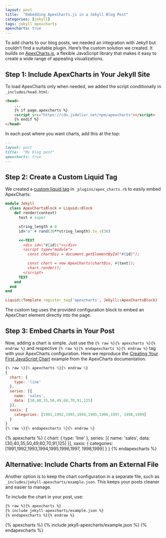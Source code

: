 ```yaml
---
layout: post
title:  "Embedding ApexCharts.js in a Jekyll Blog Post"
categories: [jekyll]
tags: jekyll apexcharts
apexcharts: true
---
```


To add charts to our blog posts, we needed an integration with Jekyll but couldn’t find a suitable plugin. Here’s the custom solution we created. It builds on [ApexCharts.js][apexcharts], a flexible JavaScript library that makes it easy to create a wide range of appealing visualizations.

## Step 1: Include ApexCharts in Your Jekyll Site

To load ApexCharts only when needed, we added the script conditionally in `_includes/head.html`:

```html
<head>
    ...
    {% if page.apexcharts %}
    <script src="https://cdn.jsdelivr.net/npm/apexcharts"></script>
    {% endif %}
</head>
```

In each post where you want charts, add this at the top:

```markdown
---
layout: post
title:  "My blog post"
apexcharts: true
---
```

## Step 2: Create a Custom Liquid Tag

We created a [custom liquid tag][jekyll-tags] in `_plugins/apex_charts.rb` to easily embed ApexCharts:

```ruby
module Jekyll
  class ApexChartsBlock < Liquid::Block
    def render(context)
      text = super

      string_length = 8
      id="a" + rand(36**string_length).to_s(36)

      <<~TEXT
        <div id=\"#{id}\"></div>
        <script type="module">
          const chartDiv = document.getElementById("#{id}");

          const chart = new ApexCharts(chartDiv, #{text});
          chart.render();
        </script>
      TEXT
    end
  end
end

Liquid::Template.register_tag('apexcharts', Jekyll::ApexChartsBlock)
```

The custom tag uses the provided configuration block to embed an ApexChart element directly into the page.

## Step 3: Embed Charts in Your Post

Now, adding a chart is simple. Just use the `{% raw %}{% apexcharts %}{% endraw %}` and respective `{% raw %}{% endapexcharts %}{% endraw %}` tag with your ApexCharts configuration. Here we reproduce the [Creating Your First JavaScript Chart][apexcharts-example] example from the ApexCharts documentation.


```javascript
{% raw %}{% apexcharts %}{% endraw %}
{
  chart: {
    type: 'line'
  },
  series: [{
    name: 'sales',
    data: [30,40,35,50,49,60,70,91,125]
  }],
  xaxis: {
    categories: [1991,1992,1993,1994,1995,1996,1997, 1998,1999]
  }
}
{% raw %}{% endapexcharts %}{% endraw %}
```

{% apexcharts %}
{
  chart: {
    type: 'line'
  },
  series: [{
    name: 'sales',
    data: [30,40,35,50,49,60,70,91,125]
  }],
  xaxis: {
    categories: [1991,1992,1993,1994,1995,1996,1997, 1998,1999]
  }
}
{% endapexcharts %}

## Alternative: Include Charts from an External File

Another option is to keep the chart configuration in a separate file, such as `_includes/jekyll-apexcharts/example.json`. This keeps your posts cleaner and easier to manage.

To include the chart in your post, use:

```markdown
{% raw %}{% apexcharts %}
{% include jekyll-apexcharts/example.json %}
{% endapexcharts %}{% endraw %}
```

{% apexcharts %}
{% include jekyll-apexcharts/example.json %}
{% endapexcharts %}

[jekyll-tags]: https://jekyllrb.com/docs/plugins/tags/
[apexcharts]: https://apexcharts.com/
[apexcharts-example]: https://apexcharts.com/docs/creating-first-javascript-chart/